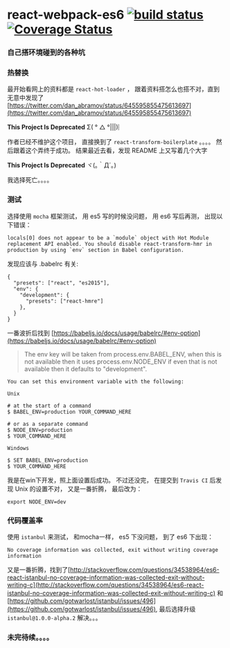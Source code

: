 # react-webpack-es6 [![build status][travis-image]][travis-url] [![Coverage Status][coveralls-image]][coveralls-url]

[travis-image]: https://travis-ci.org/helloaihao/react-webpack-es6.svg?style=flat-square
[travis-url]: https://travis-ci.org/helloaihao/react-webpack-es6
[coveralls-image]: https://coveralls.io/repos/github/helloaihao/react-webpack-es6/badge.svg?branch=master
[coveralls-url]: https://coveralls.io/github/helloaihao/react-webpack-es6?branch=master

### 自己搭环境碰到的各种坑


### 热替换

最开始看网上的资料都是 `react-hot-loader` ， 跟着资料搭怎么也搭不对，直到无意中发现了 [https://twitter.com/dan_abramov/status/645595855475613697](https://twitter.com/dan_abramov/status/645595855475613697)
 
 **This Project Is Deprecated** Σ( ° △ °|||)︴

作者已经不维护这个项目， 直接换到了 `react-transform-boilerplate` 。。。。 然后跟着这个弄终于成功。 结果最近去看，发现 README 上又写着几个大字

**This Project Is Deprecated** ヾ(｡｀Д´｡)

我选择死亡。。。。

### 测试

选择使用 `mocha` 框架测试， 用 es5 写的时候没问题， 用 es6 写后再测， 出现以下错误：

```
locals[0] does not appear to be a `module` object with Hot Module replacement API enabled. You should disable react-transform-hmr in production by using `env` section in Babel configuration. 
```

发现应该与 .babelrc 有关:

```
{
  "presets": ["react", "es2015"],
  "env": {
    "development": {
      "presets": ["react-hmre"]
    },
  }
}
```

一番波折后找到 [https://babeljs.io/docs/usage/babelrc/#env-option](https://babeljs.io/docs/usage/babelrc/#env-option)

> The env key will be taken from process.env.BABEL_ENV, when this is not available then it uses process.env.NODE_ENV if even that is not available then it defaults to "development".

```
You can set this environment variable with the following:

Unix

# at the start of a command
$ BABEL_ENV=production YOUR_COMMAND_HERE

# or as a separate command
$ NODE_ENV=production
$ YOUR_COMMAND_HERE

Windows

$ SET BABEL_ENV=production
$ YOUR_COMMAND_HERE
```

我是在win下开发，照上面设置后成功。
不过还没完， 在提交到 `Travis CI` 后发现 Unix 的设置不对， 又是一番折腾， 最后改为：

```
export NODE_ENV=dev
```


### 代码覆盖率

使用 `istanbul` 来测试， 和mocha一样， es5 下没问题， 到了 es6 下出现：

```
No coverage information was collected, exit without writing coverage information
```

又是一番折腾，找到了[http://stackoverflow.com/questions/34538964/es6-react-istanbul-no-coverage-information-was-collected-exit-without-writing-c](http://stackoverflow.com/questions/34538964/es6-react-istanbul-no-coverage-information-was-collected-exit-without-writing-c)
和 [https://github.com/gotwarlost/istanbul/issues/496](https://github.com/gotwarlost/istanbul/issues/496), 最后选择升级 `istanbul@1.0.0-alpha.2` 解决。。。
 
### 未完待续。。。。